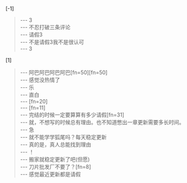 
[-1] 
>--- 3<br>
>--- 不忍打破三条评论<br>
>--- 请假3<br>
>--- 不是请假3我不是很认可<br>
>--- 3<br>

[1] 
>--- 阿巴阿巴阿巴阿巴[fn=50][fn=50]<br>
>--- 感觉没热情了<br>
>--- 乐<br>
>--- 直白<br>
>--- [fn=20]<br>
>--- [fn=11]<br>
>--- 完结的时候一定要算算有多少请假[fn=31]<br>
>--- 就，不想写的时候总有理由。也不知道憋出一章更新需要多长时间。<br>
>--- 急<br>
>--- 就不能学学狐尾吗？每天稳定更新<br>
>--- 真的是，真人总能找到理由<br>
>--- ！<br>
>--- 搬家就稳定更新了吧(但愿)<br>
>--- 刀片批发厂不要了？[fn=8]<br>
>--- 感觉最近更新都是请假<br>
